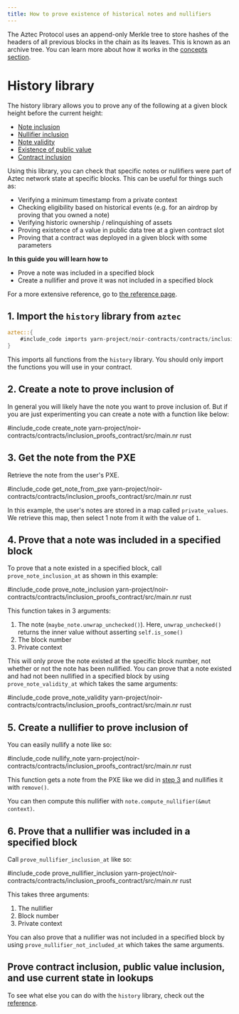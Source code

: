```yaml
---
title: How to prove existence of historical notes and nullifiers
---
```


The Aztec Protocol uses an append-only Merkle tree to store hashes of the headers of all previous blocks in the chain as its leaves. This is known as an archive tree. You can learn more about how it works in the [concepts section](../../../../learn/concepts/storage/trees/main.md#archive-tree).

# History library

The history library allows you to prove any of the following at a given block height before the current height:
* [Note inclusion](./history_lib_reference.md#note-inclusion)
* [Nullifier inclusion](./history_lib_reference.md#nullifier-inclusion)
* [Note validity](./history_lib_reference.md#note-validity)
* [Existence of public value](./history_lib_reference.md#public-value-inclusion)
* [Contract inclusion](./history_lib_reference.md#contract-inclusion)

Using this library, you can check that specific notes or nullifiers were part of Aztec network state at specific blocks. This can be useful for things such as:

* Verifying a minimum timestamp from a private context
* Checking eligibility based on historical events (e.g. for an airdrop by proving that you owned a note) 
* Verifying historic ownership / relinquishing of assets
* Proving existence of a value in public data tree at a given contract slot
* Proving that a contract was deployed in a given block with some parameters

**In this guide you will learn how to**
* Prove a note was included in a specified block
* Create a nullifier and prove it was not included in a specified block

For a more extensive reference, go to [the reference page](./history_lib_reference.md).

## 1. Import the `history` library from `aztec`

```rust
aztec::{
    #include_code imports yarn-project/noir-contracts/contracts/inclusion_proofs_contract/src/main.nr raw
}
```

This imports all functions from the `history` library. You should only import the functions you will use in your contract.

## 2. Create a note to prove inclusion of

In general you will likely have the note you want to prove inclusion of. But if you are just experimenting you can create a note with a function like below:

#include_code create_note yarn-project/noir-contracts/contracts/inclusion_proofs_contract/src/main.nr rust

## 3. Get the note from the PXE

Retrieve the note from the user's PXE.

#include_code get_note_from_pxe yarn-project/noir-contracts/contracts/inclusion_proofs_contract/src/main.nr rust

In this example, the user's notes are stored in a map called `private_values`. We retrieve this map, then select 1 note from it with the value of `1`.

## 4. Prove that a note was included in a specified block

To prove that a note existed in a specified block, call `prove_note_inclusion_at` as shown in this example:

#include_code prove_note_inclusion yarn-project/noir-contracts/contracts/inclusion_proofs_contract/src/main.nr rust

This function takes in 3 arguments:

1. The note (`maybe_note.unwrap_unchecked()`). Here, `unwrap_unchecked()` returns the inner value without asserting `self.is_some()`
2. The block number
3. Private context

This will only prove the note existed at the specific block number, not whether or not the note has been nullified. You can prove that a note existed and had not been nullified in a specified block by using `prove_note_validity_at` which takes the same arguments:

#include_code prove_note_validity yarn-project/noir-contracts/contracts/inclusion_proofs_contract/src/main.nr rust

## 5. Create a nullifier to prove inclusion of

You can easily nullify a note like so:

#include_code nullify_note yarn-project/noir-contracts/contracts/inclusion_proofs_contract/src/main.nr rust

This function gets a note from the PXE like we did in [step 3](#3-get-the-note-from-the-pxe) and nullifies it with `remove()`.

You can then compute this nullifier with `note.compute_nullifier(&mut context)`.

## 6. Prove that a nullifier was included in a specified block

Call `prove_nullifier_inclusion_at` like so:

#include_code prove_nullifier_inclusion yarn-project/noir-contracts/contracts/inclusion_proofs_contract/src/main.nr rust

This takes three arguments: 
1. The nullifier
2. Block number
3. Private context

You can also prove that a nullifier was not included in a specified block by using `prove_nullifier_not_included_at` which takes the same arguments.

## Prove contract inclusion, public value inclusion, and use current state in lookups

To see what else you can do with the `history` library, check out the [reference](./history_lib_reference.md).
